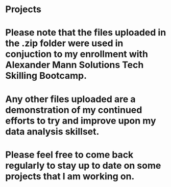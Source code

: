 # Projects
# Please note that the files uploaded in the .zip folder were used in conjuction to my enrollment with Alexander Mann Solutions Tech Skilling Bootcamp.
# Any other files uploaded are a demonstration of my continued efforts to try and improve upon my data analysis skillset.
# Please feel free to come back regularly to stay up to date on some projects that I am working on.
